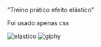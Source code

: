 <p>"Treino prático efeito elástico"</p>
<p>Foi usado apenas css</p>

![elastico](https://github.com/wellingtonzeroone/html_animacao_elastico/assets/165533130/b95be7a9-295a-484b-bcd2-d3377d579373)
![giphy](https://github.com/wellingtonzeroone/html_animacao_elastico/assets/165533130/176978dd-3336-408d-a27e-13884bafb64b)
